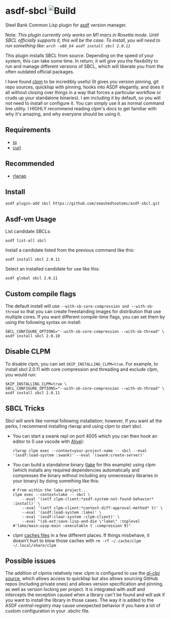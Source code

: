 # asdf-sbcl ![Build](https://github.com/smashedtoatoms/asdf-sbcl/workflows/Build/badge.svg?branch=main)

Steel Bank Common Lisp plugin for [asdf](https://github.com/asdf-vm/asdf)
version manager.

Note: _This plugin currently only works on M1 macs in Rosetta mode.  Until SBCL
officially supports it, this will be the case.  To install, you will need to run
something like: `arch -x86_64 asdf install sbcl 2.0.11`_

This plugin installs SBCL from source. Depending on the speed of your system,
this can take some time.  In return, it will give you the flexibility to run and
manage different versions of SBCL, which will liberate you from the often
outdated official packages.

I have found [clpm](https://www.clpm.dev/) to be incredibly useful (It gives you
version pinning, git repo sources, quicklisp with pinning, hooks into ASDF
elegantly, and does it all without closing over things in a way that forces a
particular workflow or cruds up your standalone binaries).  I am
including it by default, so you will not need to install or configure
it.  You can simply use it as normal command line utility.  I HIGHLY
recommend reading clpm's docs to get familiar with why it's amazing, and why
everyone should be using it.

## Requirements

- [jq](https://stedolan.github.io/jq/)
- [curl](https://curl.haxx.se/)

## Recommended
- [rlwrap](https://github.com/hanslub42/rlwrap)

## Install

```
asdf plugin-add sbcl https://github.com/smashedtoatoms/asdf-sbcl.git
```

## Asdf-vm Usage

List candidate SBCLs:

```
asdf list-all sbcl
```

Install a candidate listed from the previous command like this:

```
asdf install sbcl 2.0.11
```

Select an installed candidate for use like this:

```
asdf global sbcl 2.0.11
```

## Custom compile flags

The default install will use `--with-sb-core-compression and --with-sb-thread`
so that you can create freestanding images for distribution that use multiple
cores. If you want different compile-time flags, you can set them by using the
following syntax on install:

```
SBCL_CONFIGURE_OPTIONS="--with-sb-core-compression --with-sb-thread" \
asdf install sbcl 2.0.10
```

## Disable CLPM

To disable clpm, you can set `SKIP_INSTALLING_CLPM=true`.  For example, to
install sbcl 2.0.11 with core compression and threading and exclude clpm, you
would run:

```
SKIP_INSTALLING_CLPM=true \
SBCL_CONFIGURE_OPTIONS="--with-sb-core-compression --with-sb-thread" \
asdf install sbcl 2.0.11
```

## SBCL Tricks

Sbcl will work like normal following installation; however, If you want all the
perks, I recommend installing rlwrap and using clpm to start sbcl.

- You can start a swank repl on port 4005 which you can then hook an editor to
  (I use vscode with
  [Alive](https://marketplace.visualstudio.com/items?itemName=rheller.alive)):
    ```
    rlwrap clpm exec --context=your-project-name -- sbcl --eval '(asdf:load-system :swank)' --eval '(swank:create-server)'
    ```
- You can build a standalone binary ([lake](https://github.com/takagi/lake) for
  this example) using clpm (which installs any required dependencies
  automatically and compresses the binary without including any unnecessary
  libraries in your binary) by doing something like this:
    ```
    # From within the lake project...
    clpm exec --context=lake -- sbcl \
        --eval '(setf clpm-client:*asdf-system-not-found-behavior* :install)' \
        --eval '(setf clpm-client:*context-diff-approval-method* t)' \
        --eval '(asdf:load-system :lake)' \
        --eval '(asdf:clear-system :clpm-client)' \
        --eval "(sb-ext:save-lisp-and-die \"lake\" :toplevel #'lake/main:uiop-main :executable t :compression 9)"
    ```
- clpm [caches files](https://common-lisp.net/project/clpm/docs/storage.html) in
  a few different places.  If things misbehave, it doesn't hurt to blow those
  caches with `rm -rf ~/.cache/clpm ~/.local/share/clpm`

## Possible issues
The addition of clpmis relatively new.  clpm is configured to use the [ql-clpi
source](https://gitlab.common-lisp.net/clpm/clpm/-/blob/master/docs/sources.org),
which allows access to quicklisp but also allows sourcing GitHub repos
(including private ones) and allows version specification and pinning, as well
as version locking per project.  It is integrated with asdf and intercepts the
exception caused when a library can't be found and will ask if you want to
install the library in those cases.  The way it is added to the ASDF
*central-registry* may cause unexpected behavior if you have a lot of custom
configuration in your .sbclrc file.
